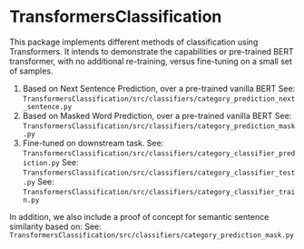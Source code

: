 # TransformersClassification

This package implements different methods of classification using Transformers. 
It intends to demonstrate the capabilities or pre-trained BERT transformer, with no additional
re-training, versus fine-tuning on a small set of samples.

1) Based on Next Sentence Prediction, over a pre-trained vanilla BERT
  See: `TransformersClassification/src/classifiers/category_prediction_next_sentence.py`
2) Based on Masked Word Prediction, over a pre-trained vanilla BERT
  See: `TransformersClassification/src/classifiers/category_prediction_mask.py`
3) Fine-tuned on downstream task.
  See: `TransformersClassification/src/classifiers/category_classifier_prediction.py`
  See: `TransformersClassification/src/classifiers/category_classifier_test.py`
  See: `TransformersClassification/src/classifiers/category_classifier_train.py`

In addition, we also include a proof of concept for semantic sentence similarity based on:
  See: `TransformersClassification/src/classifiers/category_prediction_mask.py`
